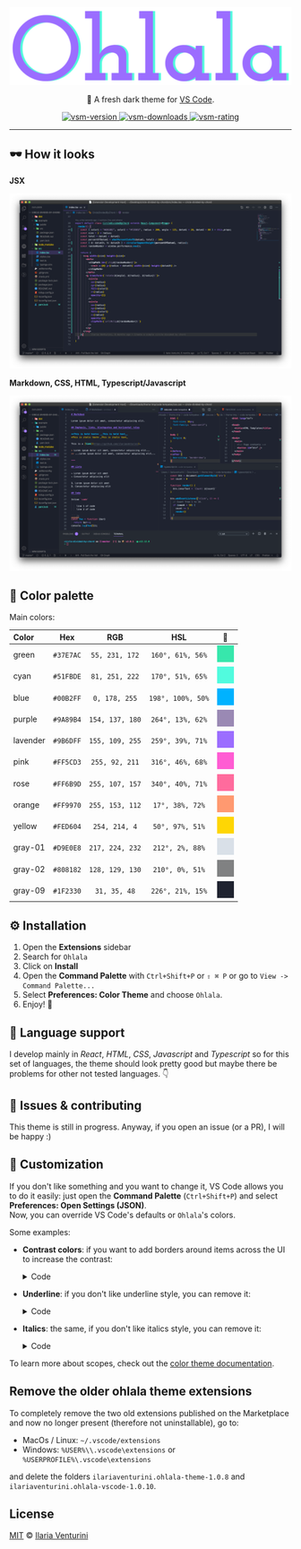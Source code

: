 <div align="center" style="text-align: center;">

  ![logo](https://raw.githubusercontent.com/ilariaventurini/ohlala/master/vscode/assets/logo.png)

  🌈 A fresh dark theme for [VS Code](https://code.visualstudio.com/).

</div>

<p align="center">
  <!-- marketplace version -->
  <a href="https://marketplace.visualstudio.com/items?itemName=ilariaventurini.ohlala">
    <img alt="vsm-version" src="https://img.shields.io/visual-studio-marketplace/v/ilariaventurini.ohlala?style=flat-square&label=VS%20Marketplace&logo=visual-studio-code&labelColor=1F2330&color=9B6DFF"/>
  </a>

  <!-- marketplace downloads -->
  <a href="https://marketplace.visualstudio.com/items?itemName=ilariaventurini.ohlala">
    <img alt="vsm-downloads" src="https://img.shields.io/visual-studio-marketplace/d/ilariaventurini.ohlala?style=flat-square&label=downloads&logo=visual-studio-code&labelColor=1F2330&color=9B6DFF"/>
  </a>

  <!-- marketplace rating -->
  <a href="https://marketplace.visualstudio.com/items?itemName=ilariaventurini.ohlala">
    <img alt="vsm-rating" src="https://img.shields.io/visual-studio-marketplace/r/ilariaventurini.ohlala?style=flat-square&label=rating&logo=visual-studio-code&labelColor=1F2330&color=9B6DFF"/>
  </a>
</p>

---

## 🕶 How it looks

**JSX**

![JSX](https://raw.githubusercontent.com/ilariaventurini/ohlala/master/vscode/assets/jsx.png)

**Markdown, CSS, HTML, Typescript/Javascript**

![Markdown, CSS, HTML, Typescript/Javascript](https://raw.githubusercontent.com/ilariaventurini/ohlala/master/vscode/assets/markdown-css-html-typescript.png)

## 🌈 Color palette

Main colors:

| Color    | Hex       | RGB             | HSL               | 🎨          |
| :------- | :-------: | :-------------: | :---------------: | :---------: |
| green    | `#37E7AC` | `55, 231, 172`  | `160°, 61%, 56%`  | ![green](https://raw.githubusercontent.com/ilariaventurini/ohlala/master/vscode/assets/green.png) |
| cyan     | `#51FBDE` | `81, 251, 222`  | `170°, 51%, 65%`  | ![cyan](https://raw.githubusercontent.com/ilariaventurini/ohlala/master/vscode/assets/cyan.png) |
| blue     | `#00B2FF` | `0, 178, 255`   | `198°, 100%, 50%` | ![blue](https://raw.githubusercontent.com/ilariaventurini/ohlala/master/vscode/assets/blue.png) |
| purple   | `#9A89B4` | `154, 137, 180` | `264°, 13%, 62%`  | ![purple](https://raw.githubusercontent.com/ilariaventurini/ohlala/master/vscode/assets/purple.png) |
| lavender | `#9B6DFF` | `155, 109, 255` | `259°, 39%, 71%`  | ![lavender](https://raw.githubusercontent.com/ilariaventurini/ohlala/master/vscode/assets/lavender.png) |
| pink     | `#FF5CD3` | `255, 92, 211`  | `316°, 46%, 68%`  | ![pink](https://raw.githubusercontent.com/ilariaventurini/ohlala/master/vscode/assets/pink.png) |
| rose     | `#FF6B9D` | `255, 107, 157` | `340°, 40%, 71%`  | ![rose](https://raw.githubusercontent.com/ilariaventurini/ohlala/master/vscode/assets/rose.png) |
| orange   | `#FF9970` | `255, 153, 112` | `17°, 38%, 72%`   | ![orange](https://raw.githubusercontent.com/ilariaventurini/ohlala/master/vscode/assets/orange.png) |
| yellow   | `#FED604` | `254, 214, 4`   | `50°, 97%, 51%`   | ![yellow](https://raw.githubusercontent.com/ilariaventurini/ohlala/master/vscode/assets/yellow.png) |
| gray-01  | `#D9E0E8` | `217, 224, 232` | `212°, 2%, 88%`   | ![gray-01](https://raw.githubusercontent.com/ilariaventurini/ohlala/master/vscode/assets/gray-01.png) |
| gray-02  | `#808182` | `128, 129, 130` | `210°, 0%, 51%`   | ![gray-02](https://raw.githubusercontent.com/ilariaventurini/ohlala/master/vscode/assets/gray-02.png) |
| gray-09  | `#1F2330` | `31, 35, 48`    | `226°, 21%, 15%`  | ![gray-09](https://raw.githubusercontent.com/ilariaventurini/ohlala/master/vscode/assets/gray-09.png) |

## ⚙️ Installation

1. Open the **Extensions** sidebar
2. Search for `Ohlala`
3. Click on **Install**
4. Open the **Command Palette** with `Ctrl+Shift+P` or `⇧ ⌘ P` or go to `View -> Command Palette...`
5. Select **Preferences: Color Theme** and choose `Ohlala`.
6. Enjoy! 🎉

## 🙈 Language support

I develop mainly in *React*, *HTML*, *CSS*, *Javascript* and *Typescript* so for this set of languages, the theme should look pretty good but maybe there be problems for other not tested languages. 👇

## 🐛 Issues & contributing

This theme is still in progress. Anyway, if you open an issue (or a PR), I will be happy :)

## 🐡 Customization

If you don't like something and you want to change it, VS Code allows you to do it easily: just open the **Command Palette** (`Ctrl+Shift+P`) and select **Preferences: Open Settings (JSON)**.\
Now, you can override VS Code's defaults or `Ohlala`'s colors.

Some examples:

- **Contrast colors**: if you want to add borders around items across the UI to increase the contrast:

  <details>
    <summary>Code</summary>

    ```JSON
    "workbench.colorCustomizations": {
      "contrastActiveBorder": "#68737D",
      "contrastBorder": "#68737D"
    }
    ```
  </details>

- **Underline**: if you don't like underline style, you can remove it:

  <details>
    <summary>Code</summary>

    ```JSON
    "editor.tokenColorCustomizations": {
      "textMateRules": [
        {
          "name": "No underline",
          "scope": [
            "markup.error",
            "invalid",
            "invalid.illegal",
            "invalid.deprecated",
            "markup.underline",
            "markup.heading",
            "markup.underline.link",
            "markup.underline.link.image",
            "entity.name.type.class",
            "comment keyword.codetag.notation",
            "comment.block.documentation keyword",
            "comment.block.documentation storage.type.class",
            "entity.name.type",
            "keyword.primitive-datatypes.swift",
            "keyword.type.cs",
            "meta.protocol-list.objc",
            "meta.return-type.objc",
            "source.go storage.type",
            "source.groovy storage.type",
            "source.java storage.type",
            "source.powershell entity.other.attribute-name",
            "storage.class.std.rust",
            "storage.type.attribute.swift",
            "storage.type.c",
            "storage.type.core.rust",
            "storage.type.cs",
            "storage.type.groovy",
            "storage.type.objc",
            "storage.type.php",
            "storage.type.haskell",
            "storage.type.ocaml",
          ],
          "settings": {
            "fontStyle": "normal"
          }
        }
      ]
    }
    ```
  </details>

- **Italics**: the same, if you don't like italics style, you can remove it:

  <details>
    <summary>Code</summary>

    ```JSON
    "editor.tokenColorCustomizations": {
      "textMateRules": [
        {
          "name": "No italics",
          "scope": [
            "markup.error",
            "invalid",
            "invalid.illegal",
            "invalid.deprecated",
            "markup.italic",
            "fenced_code.block.language.markdown",
            "fenced_code.block.language",
            "markup.raw.inner.restructuredtext",
            "markup.fenced_code.block.markdown punctuation.definition.markdown",
            "keyword.expressions-and-types.swift",
            "keyword.other.this",
            "variable.language",
            "variable.language punctuation.definition.variable.php",
            "variable.other.readwrite.instance.ruby",
            "variable.parameter.function.language.special",
            "meta.attribute.src.html",
            "meta.decorator variable.other.readwrite",
            "meta.decorator variable.other.property",
            "string",
            "entity.name.function.target.makefile",
            "entity.name.section.toml",
            "entity.name.tag.yaml",
            "variable.other.key.toml",
          ],
          "settings": {
            "fontStyle": "normal"
          }
        }
      ]
    }
    ```
  </details>

To learn more about scopes, check out the [color theme documentation](https://code.visualstudio.com/api/references/theme-color).

## Remove the older ohlala theme extensions

To completely remove the two old extensions published on the Marketplace and now no longer present (therefore not uninstallable), go to:

- MacOs / Linux: `~/.vscode/extensions`
- Windows: `%USER%\\.vscode\extensions` or `%USERPROFILE%\.vscode\extensions`

and delete the folders `ilariaventurini.ohlala-theme-1.0.8` and `ilariaventurini.ohlala-vscode-1.0.10`.

## License

[MIT](https://github.com/ilariaventurini/ohlala/blob/master/vscode/LICENSE) © [Ilaria Venturini](https://github.com/ilariaventurini)
